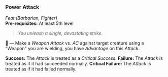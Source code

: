 ### Power Attack
*Feat (Barbarian, Fighter)*  
**Pre-requisites:** At least 5th level  

> *You unleash a single, devastating strike.*

🔷 — Make a *Weapon Attack* vs. *AC* against target creature using a "Weapon" you are wielding, you have *Advantage* on this *Attack*.

**Success:** The *Attack* is treated as a *Critical Success*.
**Failure:** The *Attack* is treated as if it had succeeded normally.
**Critical Failure:** The *Attack* is treated as if it had failed normally.

